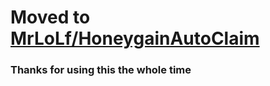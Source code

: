 # Moved to [MrLoLf/HoneygainAutoClaim](https://github.comHoneygainAutoClaim)
### Thanks for using this the whole time
